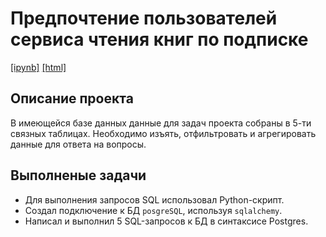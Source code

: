 # Предпочтение пользователей сервиса чтения книг по подписке

[\[ipynb\]](https://github.com/markegoldberg/yandex-studies-projects/blob/main/SQL/SQL_git.ipynb)
[\[html\]](https://github.com/markegoldberg/yandex-studies-projects/blob/main/SQL/SQL_html.html)

## Описание проекта

В имеющейся базе данных данные для задач проекта собраны в 5-ти связных таблицах. Необходимо изъять, отфильтровать и агрегировать данные для ответа на вопросы. 


## Выполненые задачи

- Для выполнения запросов SQL использовал Python-скрипт.
- Создал подключение к БД `posgreSQL`, используя `sqlalchemy`.
- Написал и выполнил 5 SQL-запросов к БД в синтаксисе Postgres.

